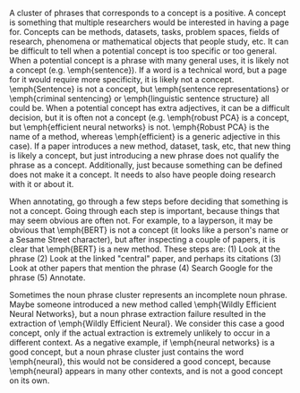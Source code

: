 A cluster of phrases that corresponds to a concept is a positive. A concept is something that multiple researchers would be interested in having a page for. Concepts can be methods, datasets, tasks, problem spaces, fields of research, phenomena or mathematical objects that people study, etc. It can be difficult to tell when a potential concept is too specific or too general. When a potential concept is a phrase with many general uses, it is likely not a concept (e.g. \emph{sentence}). If a word is a technical word, but a page for it would require more specificity, it is likely not a concept. \emph{Sentence} is not a concept, but \emph{sentence representations} or \emph{criminal sentencing} or \emph{linguistic sentence structure} all could be. When a potential concept has extra adjectives, it can be a difficult decision, but it is often not a concept (e.g. \emph{robust PCA} is a concept, but \emph{efficient neural networks} is not. \emph{Robust PCA} is the name of a method, whereas \emph{efficient} is a generic adjective in this case). If a paper introduces a new method, dataset, task, etc, that new thing is likely a concept, but just introducing a new phrase does not qualify the phrase as a concept. Additionally, just because something can be defined does not make it a concept. It needs to also have people doing research with it or about it.

When annotating, go through a few steps before deciding that something is not a concept. Going through each step is important, because things that may seem obvious are often not. For example, to a layperson, it may be obvious that \emph{BERT} is not a concept (it looks like a person's name or a Sesame Street character), but after inspecting a couple of papers, it is clear that \emph{BERT} is a new method. These steps are: (1) Look at the phrase (2) Look at the linked "central" paper, and perhaps its citations (3) Look at other papers that mention the phrase (4) Search Google for the phrase (5) Annotate.

Sometimes the noun phrase cluster represents an incomplete noun phrase. Maybe someone introduced a new method called \emph{Wildly Efficient Neural Networks}, but a noun phrase extraction failure resulted in the extraction of \emph{Wildly Efficient Neural}. We consider this case a good concept, only if the actual extraction is extremely unlikely to occur in a different context. As a negative example, if \emph{neural networks} is a good concept, but a noun phrase cluster just contains the word \emph{neural}, this would not be considered a good concept, because \emph{neural} appears in many other contexts, and is not a good concept on its own.